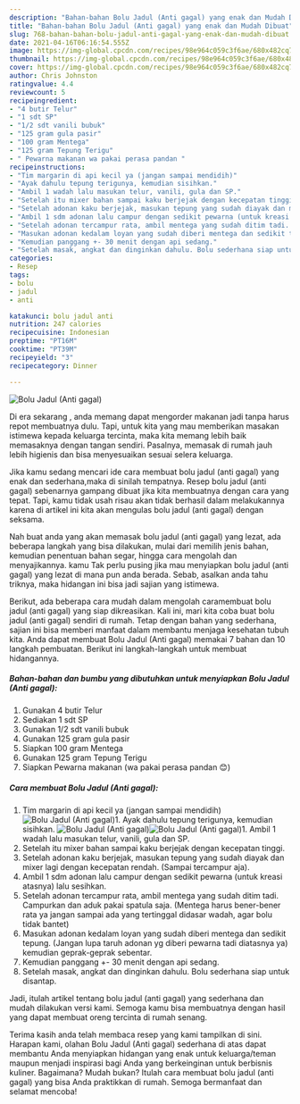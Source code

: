 ```yaml
---
description: "Bahan-bahan Bolu Jadul (Anti gagal) yang enak dan Mudah Dibuat"
title: "Bahan-bahan Bolu Jadul (Anti gagal) yang enak dan Mudah Dibuat"
slug: 768-bahan-bahan-bolu-jadul-anti-gagal-yang-enak-dan-mudah-dibuat
date: 2021-04-16T06:16:54.555Z
image: https://img-global.cpcdn.com/recipes/98e964c059c3f6ae/680x482cq70/bolu-jadul-anti-gagal-foto-resep-utama.jpg
thumbnail: https://img-global.cpcdn.com/recipes/98e964c059c3f6ae/680x482cq70/bolu-jadul-anti-gagal-foto-resep-utama.jpg
cover: https://img-global.cpcdn.com/recipes/98e964c059c3f6ae/680x482cq70/bolu-jadul-anti-gagal-foto-resep-utama.jpg
author: Chris Johnston
ratingvalue: 4.4
reviewcount: 5
recipeingredient:
- "4 butir Telur"
- "1 sdt SP"
- "1/2 sdt vanili bubuk"
- "125 gram gula pasir"
- "100 gram Mentega"
- "125 gram Tepung Terigu"
- " Pewarna makanan wa pakai perasa pandan "
recipeinstructions:
- "Tim margarin di api kecil ya (jangan sampai mendidih)"
- "Ayak dahulu tepung terigunya, kemudian sisihkan."
- "Ambil 1 wadah lalu masukan telur, vanili, gula dan SP."
- "Setelah itu mixer bahan sampai kaku berjejak dengan kecepatan tinggi."
- "Setelah adonan kaku berjejak, masukan tepung yang sudah diayak dan mixer lagi dengan kecepatan rendah. (Sampai tercampur aja)."
- "Ambil 1 sdm adonan lalu campur dengan sedikit pewarna (untuk kreasi atasnya) lalu sesihkan."
- "Setelah adonan tercampur rata, ambil mentega yang sudah ditim tadi. Campurkan dan aduk pakai spatula saja. (Mentega harus bener-bener rata ya jangan sampai ada yang tertinggal didasar wadah, agar bolu tidak bantet)"
- "Masukan adonan kedalam loyan yang sudah diberi mentega dan sedikit tepung. (Jangan lupa taruh adonan yg diberi pewarna tadi diatasnya ya) kemudian geprak-geprak sebentar."
- "Kemudian panggang +- 30 menit dengan api sedang."
- "Setelah masak, angkat dan dinginkan dahulu. Bolu sederhana siap untuk disantap."
categories:
- Resep
tags:
- bolu
- jadul
- anti

katakunci: bolu jadul anti 
nutrition: 247 calories
recipecuisine: Indonesian
preptime: "PT16M"
cooktime: "PT39M"
recipeyield: "3"
recipecategory: Dinner

---
```



![Bolu Jadul (Anti gagal)](https://img-global.cpcdn.com/recipes/98e964c059c3f6ae/680x482cq70/bolu-jadul-anti-gagal-foto-resep-utama.jpg)

Di era  sekarang , anda memang dapat mengorder makanan jadi tanpa harus repot membuatnya dulu. Tapi, untuk kita yang mau memberikan masakan istimewa kepada keluarga tercinta, maka kita memang lebih baik memasaknya dengan tangan sendiri. Pasalnya, memasak di rumah jauh lebih higienis dan bisa menyesuaikan sesuai selera keluarga.

Jika kamu sedang mencari ide cara membuat bolu jadul (anti gagal) yang enak dan sederhana,maka di sinilah tempatnya. Resep bolu jadul (anti gagal)  sebenarnya gampang dibuat jika kita membuatnya dengan cara yang tepat. Tapi, kamu tidak usah risau akan tidak berhasil dalam melakukannya 
karena di artikel ini kita akan mengulas bolu jadul (anti gagal) dengan seksama.  



Nah buat anda yang akan memasak bolu jadul (anti gagal) yang lezat, ada beberapa langkah yang bisa dilakukan, mulai dari memilih jenis bahan, kemudian penentuan bahan segar, hingga cara mengolah dan menyajikannya. kamu Tak perlu pusing jika mau menyiapkan bolu jadul (anti gagal) yang lezat di mana pun anda berada. Sebab, asalkan anda  tahu triknya, maka hidangan ini bisa jadi sajian yang istimewa.

Berikut, ada beberapa cara mudah dalam mengolah caramembuat bolu jadul (anti gagal) yang siap dikreasikan. Kali ini, mari kita coba buat bolu jadul (anti gagal) sendiri di rumah. Tetap dengan bahan yang sederhana, sajian ini bisa memberi manfaat dalam membantu menjaga kesehatan tubuh kita. Anda dapat membuat Bolu Jadul (Anti gagal) memakai 7 bahan dan 10 langkah pembuatan. Berikut ini langkah-langkah untuk membuat hidangannya.

<!--inarticleads1-->

##### Bahan-bahan dan bumbu yang dibutuhkan untuk menyiapkan Bolu Jadul (Anti gagal):

1. Gunakan 4 butir Telur
1. Sediakan 1 sdt SP
1. Gunakan 1/2 sdt vanili bubuk
1. Gunakan 125 gram gula pasir
1. Siapkan 100 gram Mentega
1. Gunakan 125 gram Tepung Terigu
1. Siapkan  Pewarna makanan (wa pakai perasa pandan 😊)




<!--inarticleads2-->

##### Cara membuat Bolu Jadul (Anti gagal):

1. Tim margarin di api kecil ya (jangan sampai mendidih)
<img src="https://img-global.cpcdn.com/steps/5b17465a00716d54/160x128cq70/bolu-jadul-anti-gagal-langkah-memasak-1-foto.jpg" alt="Bolu Jadul (Anti gagal)">1. Ayak dahulu tepung terigunya, kemudian sisihkan.
<img src="https://img-global.cpcdn.com/steps/17a93dcfd108ba67/160x128cq70/bolu-jadul-anti-gagal-langkah-memasak-2-foto.jpg" alt="Bolu Jadul (Anti gagal)"><img src="https://img-global.cpcdn.com/steps/59b0c6cf696bce9f/160x128cq70/bolu-jadul-anti-gagal-langkah-memasak-2-foto.jpg" alt="Bolu Jadul (Anti gagal)">1. Ambil 1 wadah lalu masukan telur, vanili, gula dan SP.
1. Setelah itu mixer bahan sampai kaku berjejak dengan kecepatan tinggi.
1. Setelah adonan kaku berjejak, masukan tepung yang sudah diayak dan mixer lagi dengan kecepatan rendah. (Sampai tercampur aja).
1. Ambil 1 sdm adonan lalu campur dengan sedikit pewarna (untuk kreasi atasnya) lalu sesihkan.
1. Setelah adonan tercampur rata, ambil mentega yang sudah ditim tadi. Campurkan dan aduk pakai spatula saja. (Mentega harus bener-bener rata ya jangan sampai ada yang tertinggal didasar wadah, agar bolu tidak bantet)
1. Masukan adonan kedalam loyan yang sudah diberi mentega dan sedikit tepung. (Jangan lupa taruh adonan yg diberi pewarna tadi diatasnya ya) kemudian geprak-geprak sebentar.
1. Kemudian panggang +- 30 menit dengan api sedang.
1. Setelah masak, angkat dan dinginkan dahulu. Bolu sederhana siap untuk disantap.




Jadi, itulah artikel tentang  bolu jadul (anti gagal)  yang sederhana dan mudah dilakukan versi kami. Semoga kamu bisa membuatnya dengan hasil yang dapat membuat oreng tercinta di rumah senang. 

Terima kasih anda telah membaca resep yang kami tampilkan di sini. Harapan kami, olahan  Bolu Jadul (Anti gagal) sederhana di atas dapat membantu Anda menyiapkan hidangan yang enak untuk keluarga/teman maupun menjadi inspirasi bagi Anda yang berkeinginan untuk berbisnis kuliner. Bagaimana? Mudah bukan? Itulah cara membuat bolu jadul (anti gagal) yang bisa Anda praktikkan di rumah. Semoga bermanfaat dan selamat mencoba!

